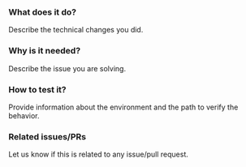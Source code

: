 <!--
Hello 👋 Thank you for submitting a pull request.

To help us merge your PR, make sure to follow the instructions below:

- Create or update the documentation
- Create or update the tests
- Refer to the issue you are closing in the PR description - fix #issue
- Specify if the PR is in WIP (work in progress) state or ready to be merged.

Please ensure you read through the Contributing Guide: https://github.com/flyerhq/react-native-chat-ui/blob/main/CONTRIBUTING.md
-->

### What does it do?

Describe the technical changes you did.

### Why is it needed?

Describe the issue you are solving.

### How to test it?

Provide information about the environment and the path to verify the behavior.

### Related issues/PRs

Let us know if this is related to any issue/pull request.
